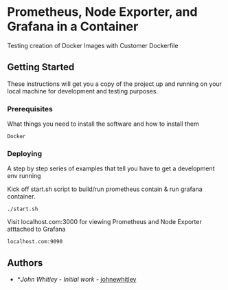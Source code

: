 # Prometheus, Node Exporter, and Grafana in a Container

Testing creation of Docker Images with Customer Dockerfile

## Getting Started

These instructions will get you a copy of the project up and running on your local machine for development and testing purposes.

### Prerequisites

What things you need to install the software and how to install them

```
Docker
```

### Deploying

A step by step series of examples that tell you have to get a development env running

Kick off start.sh script to build/run prometheus contain & run grafana container.

```
./start.sh
```

Visit localhost.com:3000 for viewing Prometheus and Node Exporter atttached to Grafana
```
localhost.com:9090
```

## Authors

* **John Whitley* - *Initial work* - [johnewhitley](https://github.com/johnewhitley)
